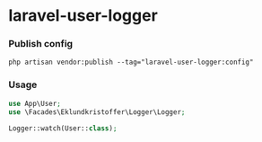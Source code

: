 # laravel-user-logger

### Publish config

```shell
php artisan vendor:publish --tag="laravel-user-logger:config"
```

### Usage

```php
use App\User;
use \Facades\Eklundkristoffer\Logger\Logger;

Logger::watch(User::class);
```
